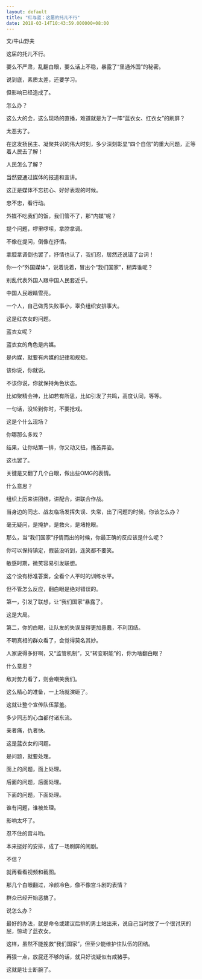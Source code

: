 ```yaml
---
layout: default
title: "红与蓝：这届的托儿不行"
date: 2018-03-14T10:43:59.000000+08:00
---
```


文/牛山野夫

这届的托儿不行。

要么不严肃，乱翻白眼，要么话上不稳，暴露了“里通外国”的秘密。

说到底，素质太差，还要学习。

但影响已经造成了。

怎么办？

这么大的会，这么现场的直播，难道就是为了一阵“蓝衣女、红衣女”的刷屏？

太恶劣了。

在这发扬民主、凝聚共识的伟大时刻，多少深刻彰显“四个自信”的重大问题，正等着人民去了解！

人民怎么了解？

当然要通过媒体的报道和宣讲。

这正是媒体不忘初心、好好表现的时候。

忠不忠，看行动。

外媒不吃我们的饭，我们管不了，那“内媒”呢？

提个问题，啰里啰嗦，拿腔拿调。

不像在提问，倒像在抒情。

拿腔拿调倒也罢了，抒情也认了，我们忍，居然还说错了台词！

你一个“外国媒体”，说着说着，冒出个“我们国家”，糊弄谁呢？

别乱代表外国人跟中国人民套近乎。

中国人民眼睛雪亮。

一个人，自己做秀失败事小，辜负组织安排事大。

这是红衣女的问题。

蓝衣女呢？

蓝衣女的角色是内媒。

是内媒，就要有内媒的纪律和规矩。

该你说，你就说。

不该你说，你就保持角色状态。

比如聚精会神，比如若有所思，比如引发了共鸣，高度认同，等等。

一句话，没轮到你时，不要抢戏。

这是个什么现场？

你哪那么多戏？

结果，让你站第一排，你又动又扭，搔首弄姿。

这也罢了。

关键是又翻了几个白眼，做出些OMG的表情。

什么意思？

组织上历来讲团结，讲配合，讲联合作战。

当身边的同志、战友临场发挥失误、失常，出了问题的时候，你该怎么办？

毫无疑问，是掩护，是救火，是堵抢眼。

那么，当“我们国家”抒情而出的时候，你最正确的反应该是什么呢？

你可以保持镇定，假装没听到，连笑都不要笑。

敏感时期，微笑容易引发联想。

这个没有标准答案，全看个人平时的训练水平。

但不管怎么反应，翻白眼是绝对错误的。

第一，引发了联想，让“我们国家”暴露了。

这是大局。

第二，你的白眼，让队友的失误显得更加愚蠢，不利团结。

不明真相的群众看了，会觉得莫名其妙。

人家说得多好啊，又“监管机制”，又“转变职能”的，你为啥翻白眼？

什么意思？

敌对势力看了，则会嘲笑我们。

这么精心的准备，一上场就演砸了。

这就让整个宣传队伍蒙羞。

多少同志的心血都付诸东流。

亲者痛，仇者快。

这是蓝衣女的问题。

是问题，就要处理。

面上的问题，面上处理。

后面的问题，后面处理。

下面的问题，下面处理。

谁有问题，谁被处理。

影响太坏了。

忍不住的宫斗哟。

本来挺好的安排，成了一场刷屏的闹剧。

不信？

就再看看视频和截图。

那几个白眼翻过，冷颜冷色，像不像宫斗剧的表情？

群众已经开始恶搞了。

说怎么办？

最好的办法，就是命令或建议后排的男士站出来，说自己当时放了一个很讨厌的屁，惊动了蓝衣女。

这样，虽然不能挽救“我们国家”，但至少能维护住队伍的团结。

再狠一点，放屁还不够的话，就只好说疑似有咸猪手。

这就是壮士断腕了。

